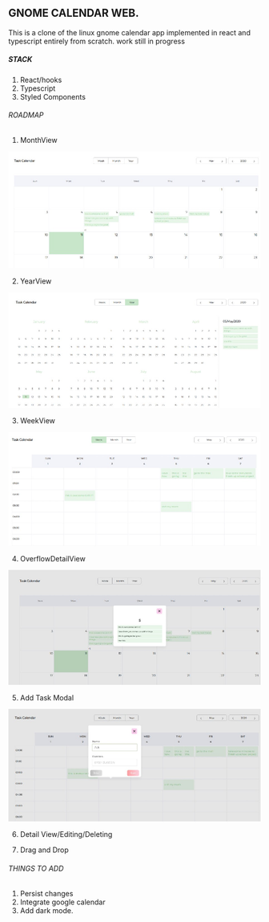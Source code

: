 ## GNOME CALENDAR WEB.

This is a clone of the linux gnome calendar app implemented in react and typescript entirely from scratch.
work still in progress

##### STACK

1. React/hooks
2. Typescript
3. Styled Components

###### ROADMAP

1. MonthView

![image](https://github.com/vanderkilu/gnome-calendar-web/blob/master/demo/calendar01.jpg)

2. YearView

![image](https://github.com/vanderkilu/gnome-calendar-web/blob/master/demo/calendar06.jpg)

3. WeekView

![image](https://github.com/vanderkilu/gnome-calendar-web/blob/master/demo/calendar05.jpg)

4. OverflowDetailView

![image](https://github.com/vanderkilu/gnome-calendar-web/blob/master/demo/calendar02.jpg)

5. Add Task Modal

![image](https://github.com/vanderkilu/gnome-calendar-web/blob/master/demo/calendar07.jpg)

6. Detail View/Editing/Deleting

7. Drag and Drop


###### THINGS TO ADD
1. Persist changes
2. Integrate google calendar
3. Add dark mode.
